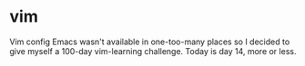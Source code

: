 # vim
Vim config
Emacs wasn't available in one-too-many places so I decided to give myself a 100-day vim-learning challenge. Today is day 14, more or less. 
